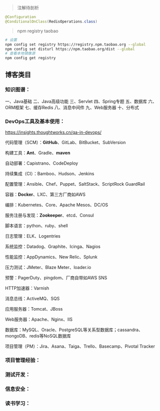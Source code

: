> 注解待剖析

```java
@Configuration
@ConditionalOnClass(RedisOperations.class)
```







> npm registry taobao

```bash
# 设置
npm config set registry https://registry.npm.taobao.org --global
npm config set disturl https://npm.taobao.org/dist --global
# 查看本地镜像源
npm config get registry 
```





## 博客类目





### 知识图谱：

一、Java基础
二、Java高级功能
三、Servlet
四、Spring专题
五、数据库
六、ORM框架
七、缓存Redis
八、消息中间件
九、Web服务器
十、分布式





### DevOps工具及基本使用：

https://insights.thoughtworks.cn/qa-in-devops/

代码管理（SCM）：**GitHub**、GitLab、BitBucket、SubVersion

构建工具：**Ant**、Gradle、**maven**

自动部署：Capistrano、CodeDeploy

持续集成（CI）：Bamboo、Hudson、Jenkins

配置管理：Ansible、Chef、Puppet、SaltStack、ScriptRock GuardRail

容器：**Docker**、LXC、第三方厂商如AWS

编排：Kubernetes、Core、Apache Mesos、DC/OS

服务注册与发现：**Zookeeper**、etcd、Consul

脚本语言：python、ruby、shell

日志管理：ELK、Logentries

系统监控：Datadog、Graphite、Icinga、Nagios

性能监控：AppDynamics、New Relic、Splunk

压力测试：JMeter、Blaze Meter、loader.io

预警：PagerDuty、pingdom、厂商自带如AWS SNS

HTTP加速器：Varnish

消息总线：ActiveMQ、SQS

应用服务器：Tomcat、JBoss

Web服务器：Apache、Nginx、IIS

数据库：MySQL、Oracle、PostgreSQL等关系型数据库；cassandra、mongoDB、redis等NoSQL数据库

项目管理（PM）：Jira、Asana、Taiga、Trello、Basecamp、Pivotal Tracker



### 项目管理经验：



### 测试开发：

### 信息安全：

### 读书学习：

